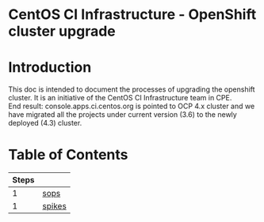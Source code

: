 <h1>CentOS CI Infrastructure - OpenShift cluster upgrade</h1>

# Introduction
This doc is intended to document the processes of upgrading the openshift cluster. It is an initiative of the CentOS CI Infrastructure team in CPE. \
End result: console.apps.ci.centos.org is pointed to OCP 4.x cluster and we have migrated all the projects under current version (3.6) to the newly deployed (4.3) cluster.


# Table of Contents

|Steps||
|---|---|
|1|[sops](/sops/README.md)|
|1|[spikes](/spikes/README.md)|
